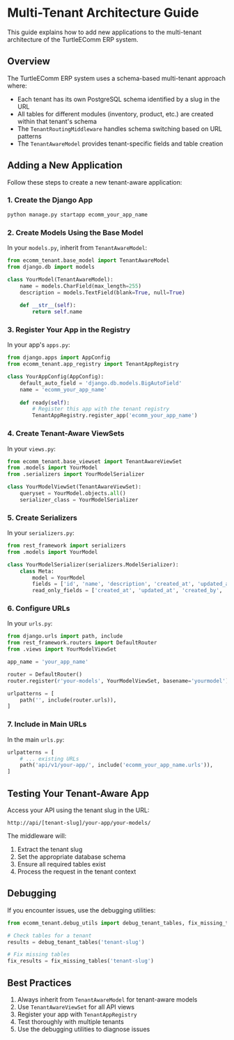 # Multi-Tenant Architecture Guide

This guide explains how to add new applications to the multi-tenant architecture of the TurtleEComm ERP system.

## Overview

The TurtleEComm ERP system uses a schema-based multi-tenant approach where:
- Each tenant has its own PostgreSQL schema identified by a slug in the URL
- All tables for different modules (inventory, product, etc.) are created within that tenant's schema
- The `TenantRoutingMiddleware` handles schema switching based on URL patterns
- The `TenantAwareModel` provides tenant-specific fields and table creation

## Adding a New Application

Follow these steps to create a new tenant-aware application:

### 1. Create the Django App

```bash
python manage.py startapp ecomm_your_app_name
```

### 2. Create Models Using the Base Model

In your `models.py`, inherit from `TenantAwareModel`:

```python
from ecomm_tenant.base_model import TenantAwareModel
from django.db import models

class YourModel(TenantAwareModel):
    name = models.CharField(max_length=255)
    description = models.TextField(blank=True, null=True)
    
    def __str__(self):
        return self.name
```

### 3. Register Your App in the Registry

In your app's `apps.py`:

```python
from django.apps import AppConfig
from ecomm_tenant.app_registry import TenantAppRegistry

class YourAppConfig(AppConfig):
    default_auto_field = 'django.db.models.BigAutoField'
    name = 'ecomm_your_app_name'
    
    def ready(self):
        # Register this app with the tenant registry
        TenantAppRegistry.register_app('ecomm_your_app_name')
```

### 4. Create Tenant-Aware ViewSets

In your `views.py`:

```python
from ecomm_tenant.base_viewset import TenantAwareViewSet
from .models import YourModel
from .serializers import YourModelSerializer

class YourModelViewSet(TenantAwareViewSet):
    queryset = YourModel.objects.all()
    serializer_class = YourModelSerializer
```

### 5. Create Serializers

In your `serializers.py`:

```python
from rest_framework import serializers
from .models import YourModel

class YourModelSerializer(serializers.ModelSerializer):
    class Meta:
        model = YourModel
        fields = ['id', 'name', 'description', 'created_at', 'updated_at']
        read_only_fields = ['created_at', 'updated_at', 'created_by', 'updated_by']
```

### 6. Configure URLs

In your `urls.py`:

```python
from django.urls import path, include
from rest_framework.routers import DefaultRouter
from .views import YourModelViewSet

app_name = 'your_app_name'

router = DefaultRouter()
router.register(r'your-models', YourModelViewSet, basename='yourmodel')

urlpatterns = [
    path('', include(router.urls)),
]
```

### 7. Include in Main URLs

In the main `urls.py`:

```python
urlpatterns = [
    # ... existing URLs
    path('api/v1/your-app/', include('ecomm_your_app_name.urls')),
]
```

## Testing Your Tenant-Aware App

Access your API using the tenant slug in the URL:

```
http://api/[tenant-slug]/your-app/your-models/
```

The middleware will:
1. Extract the tenant slug
2. Set the appropriate database schema
3. Ensure all required tables exist
4. Process the request in the tenant context

## Debugging

If you encounter issues, use the debugging utilities:

```python
from ecomm_tenant.debug_utils import debug_tenant_tables, fix_missing_tables

# Check tables for a tenant
results = debug_tenant_tables('tenant-slug')

# Fix missing tables
fix_results = fix_missing_tables('tenant-slug')
```

## Best Practices

1. Always inherit from `TenantAwareModel` for tenant-aware models
2. Use `TenantAwareViewSet` for all API views
3. Register your app with `TenantAppRegistry`
4. Test thoroughly with multiple tenants
5. Use the debugging utilities to diagnose issues
